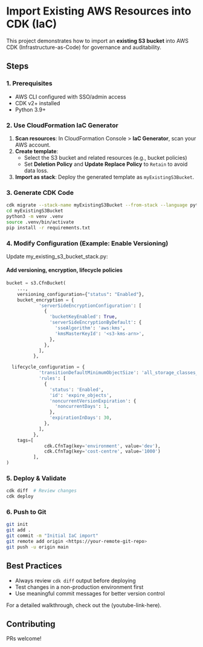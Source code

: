 
# Import Existing AWS Resources into CDK (IaC)

This project demonstrates how to import an **existing S3 bucket** into AWS CDK (Infrastructure-as-Code) for governance and auditability.

## Steps

### 1. Prerequisites
- AWS CLI configured with SSO/admin access
- CDK v2+ installed
- Python 3.9+

### 2. Use CloudFormation IaC Generator
1. **Scan resources**: In CloudFormation Console > **IaC Generator**, scan your AWS account.
2. **Create template**:
   - Select the S3 bucket and related resources (e.g., bucket policies)
   - Set **Deletion Policy** and **Update Replace Policy** to `Retain` to avoid data loss.
3. **Import as stack**: Deploy the generated template as `myExistingS3Bucket`.

### 3. Generate CDK Code
```bash
cdk migrate --stack-name myExistingS3Bucket --from-stack --language python
cd myExistingS3Bucket
python3 -m venv .venv
source .venv/bin/activate
pip install -r requirements.txt
```

### 4.  Modify Configuration (Example: Enable Versioning)
Update my_existing_s3_bucket_stack.py:

#### Add versioning, encryption, lifecycle policies
```python
bucket = s3.CfnBucket(
    ...,
    versioning_configuration={"status": "Enabled"},
    bucket_encryption = {
            'serverSideEncryptionConfiguration': [
              {
                'bucketKeyEnabled': True,
                'serverSideEncryptionByDefault': {
                  'sseAlgorithm': 'aws:kms',
                  'kmsMasterKeyId': '<s3-kms-arn>',
                },
              },
            ],
          },

  lifecycle_configuration = {
            'transitionDefaultMinimumObjectSize': 'all_storage_classes_128K',
            'rules': [
              {
                'status': 'Enabled',
                'id': 'expire_objects',
                'noncurrentVersionExpiration': {
                  'noncurrentDays': 1,
                },
                'expirationInDays': 30,
              },
            ],
          },
    tags=[
              cdk.CfnTag(key='environment', value='dev'),
              cdk.CfnTag(key='cost-centre', value='1000') 
          ],
)
```
### 5. Deploy & Validate
```bash
cdk diff  # Review changes
cdk deploy
```
### 6. Push to Git
```bash
git init
git add .
git commit -m "Initial IaC import"
git remote add origin <https://your-remote-git-repo>
git push -u origin main
```

## Best Practices

- Always review `cdk diff` output before deploying
- Test changes in a non-production environment first
- Use meaningful commit messages for better version control

For a detailed walkthrough, check out the (youtube-link-here).

## Contributing
PRs welcome! 
